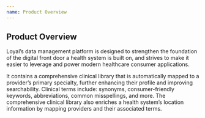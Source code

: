 ```yaml
---
name: Product Overview
---
```


## Product Overview

Loyal’s data management platform is designed to strengthen the foundation of the digital front door a health system is built on, and strives to make it easier to leverage and power modern healthcare consumer applications. 

It contains a comprehensive clinical library that is automatically mapped to a provider’s primary specialty, further enhancing their profile and improving searchability. Clinical terms include: synonyms, consumer-friendly keywords, abbreviations, common misspellings, and more. The comprehensive clinical library also enriches a health system’s location information by mapping providers and their associated terms. 

